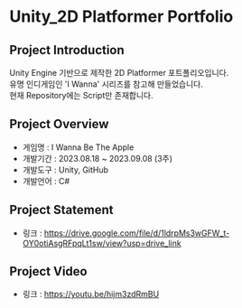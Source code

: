 # Unity_2D Platformer Portfolio
## Project Introduction
Unity Engine 기반으로 제작한 2D Platformer 포트폴리오입니다.
<br/>유명 인디게임인 'I Wanna' 시리즈를 참고해 만들었습니다.
<br/>현재 Repository에는 Script만 존재합니다.

## Project Overview
- 게임명 : I Wanna Be The Apple
- 개발기간 : 2023.08.18 ~ 2023.09.08 (3주)
- 개발도구 : Unity, GitHub
- 개발언어 : C#

## Project Statement
- 링크 : https://drive.google.com/file/d/1ldrpMs3wGFW_t-OY0otiAsgRFpqLt1sw/view?usp=drive_link

## Project Video
- 링크 : https://youtu.be/hijm3zdRmBU
